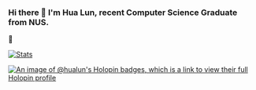 ### Hi there 👋 I'm Hua Lun, recent Computer Science Graduate from NUS. 
🐧

[![Stats](https://github-readme-stats.vercel.app/api?username=hua-lun)](https://github.com/hua-lun)

[![An image of @hualun's Holopin badges, which is a link to view their full Holopin profile](https://holopin.me/hualun)](https://holopin.io/@hualun)
<!--
**hua-lun/hua-lun** is a ✨ _special_ ✨ repository because its `README.md` (this file) appears on your GitHub profile.

Here are some ideas to get you started:

- 🔭 I’m currently working on ...
- 🌱 I’m currently learning ...
- 👯 I’m looking to collaborate on ...
- 🤔 I’m looking for help with ...
- 💬 Ask me about ...
- 📫 How to reach me: ...
- 😄 Pronouns: ...
- ⚡ Fun fact: ...
[![Stats](https://github-readme-stats.vercel.app/api?username=hua-lun)](https://github.com/hua-lun)
[![Stats](https://github-readme-stats.vercel.app/api/top-langs/?username=hua-lun)](https://github.com/hua-lun)
-->
